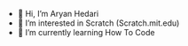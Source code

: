 - 👋 Hi, I’m Aryan Hedari
- 👀 I’m interested in Scratch (Scratch.mit.edu)
- 🌱 I’m currently learning How To Code

<!---
Aryan9889/Aryan9889 is a ✨ special ✨ repository because its `README.md` (this file) appears on your GitHub profile.
You can click the Preview link to take a look at your changes.
--->
